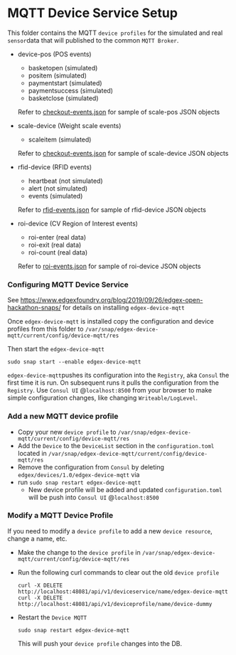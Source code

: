 # MQTT Device Service Setup

This folder contains the MQTT `device profiles` for the simulated and real `sensor`data that will published to the common `MQTT Broker`.

* device-pos (POS events)
  * basketopen (simulated)
  * positem (simulated)
  * paymentstart (simulated)
  * paymentsuccess (simulated)
  * basketclose (simulated)
  
  Refer to [checkout-events.json](../event-sim-scripts/checkout-events.json) for sample of scale-pos JSON objects 
  
* scale-device (Weight scale events)
  
  * scaleitem (simulated)
  
  Refer to [checkout-events.json](../event-sim-scripts/checkout-events.json) for sample of scale-device JSON objects 
  
* rfid-device (RFID events)
  * heartbeat (not simulated)
  * alert (not simulated)
  * events (simulated)
  
  Refer to [rfid-events.json](../event-sim-scripts/rfid-events.json) for sample of rfid-device JSON objects 
  
* roi-device (CV Region of Interest events)
  * roi-enter (real data)
  * roi-exit (real data)
  * roi-count (real data)
  
  Refer to [roi-events.json](../event-sim-scripts/roi-events.json) for sample of roi-device JSON objects 

###  Configuring MQTT Device Service

See https://www.edgexfoundry.org/blog/2019/09/26/edgex-open-hackathon-snaps/ for details on installing `edgex-device-mqtt`

Once `edgex-device-mqtt` is installed copy the configuration and device profiles from this folder to `/var/snap/edgex-device-mqtt/current/config/device-mqtt/res`

Then start the `edgex-device-mqtt`

`sudo snap start --enable edgex-device-mqtt`

`edgex-device-mqtt`pushes its configuration into the `Registry`, aka `Consul` the first time it is run. On subsequent runs it pulls the configuration from the `Registry`. Use `Consul UI` @`localhost:8500` from your browser to make simple configuration changes, like changing `Writeable/LogLevel`. 

### Add a new MQTT device profile

* Copy your new `device profile` to `/var/snap/edgex-device-mqtt/current/config/device-mqtt/res`
* Add the `Device` to the `DeviceList` section in the `configuration.toml` located in `/var/snap/edgex-device-mqtt/current/config/device-mqtt/res`
* Remove the configuration from `Consul` by deleting `edgex/devices/1.0/edgex-device-mqtt` via 
* run `sudo snap restart edgex-device-mqtt`
  * New device profile will be added and updated `configuration.toml` will be push into `Consul UI`  @`localhost:8500`

### Modify a MQTT Device Profile

If you need to modify a `device profile` to add a new `device resource`, change a name, etc.

* Make the change to the `device profile` in `/var/snap/edgex-device-mqtt/current/config/device-mqtt/res`

* Run the following curl commands to clear out the old `device profile`

  ```
  curl -X DELETE http://localhost:48081/api/v1/deviceservice/name/edgex-device-mqtt
  curl -X DELETE http://localhost:48081/api/v1/deviceprofile/name/device-dummy
  ```

* Restart the `Device MQTT`

  `sudo snap restart edgex-device-mqtt`

  This will push your `device profile` changes into the DB.